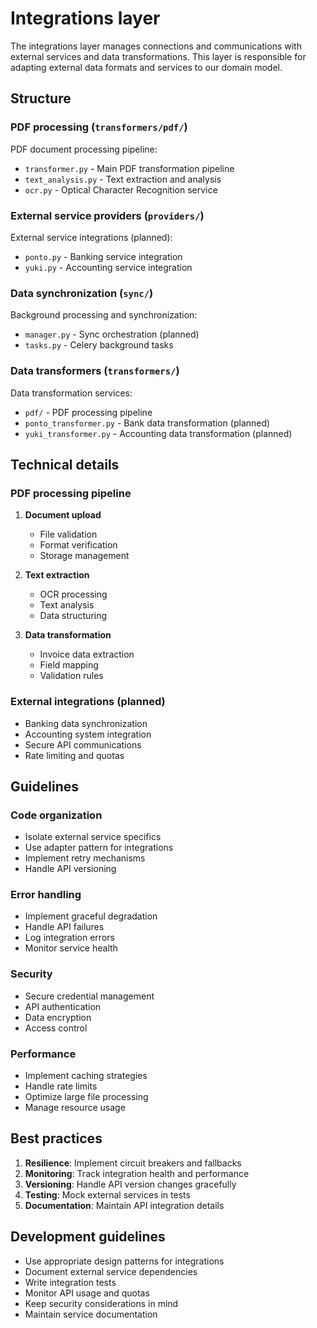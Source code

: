 # Integrations layer

The integrations layer manages connections and communications with external services and data transformations. This layer is responsible for adapting external data formats and services to our domain model.

## Structure

### PDF processing (`transformers/pdf/`)
PDF document processing pipeline:
- `transformer.py` - Main PDF transformation pipeline
- `text_analysis.py` - Text extraction and analysis
- `ocr.py` - Optical Character Recognition service

### External service providers (`providers/`)
External service integrations (planned):
- `ponto.py` - Banking service integration
- `yuki.py` - Accounting service integration

### Data synchronization (`sync/`)
Background processing and synchronization:
- `manager.py` - Sync orchestration (planned)
- `tasks.py` - Celery background tasks

### Data transformers (`transformers/`)
Data transformation services:
- `pdf/` - PDF processing pipeline
- `ponto_transformer.py` - Bank data transformation (planned)
- `yuki_transformer.py` - Accounting data transformation (planned)

## Technical details

### PDF processing pipeline
1. **Document upload**
   - File validation
   - Format verification
   - Storage management

2. **Text extraction**
   - OCR processing
   - Text analysis
   - Data structuring

3. **Data transformation**
   - Invoice data extraction
   - Field mapping
   - Validation rules

### External integrations (planned)
- Banking data synchronization
- Accounting system integration
- Secure API communications
- Rate limiting and quotas

## Guidelines

### Code organization
- Isolate external service specifics
- Use adapter pattern for integrations
- Implement retry mechanisms
- Handle API versioning

### Error handling
- Implement graceful degradation
- Handle API failures
- Log integration errors
- Monitor service health

### Security
- Secure credential management
- API authentication
- Data encryption
- Access control

### Performance
- Implement caching strategies
- Handle rate limits
- Optimize large file processing
- Manage resource usage

## Best practices

1. **Resilience**: Implement circuit breakers and fallbacks
2. **Monitoring**: Track integration health and performance
3. **Versioning**: Handle API version changes gracefully
4. **Testing**: Mock external services in tests
5. **Documentation**: Maintain API integration details

## Development guidelines

- Use appropriate design patterns for integrations
- Document external service dependencies
- Write integration tests
- Monitor API usage and quotas
- Keep security considerations in mind
- Maintain service documentation